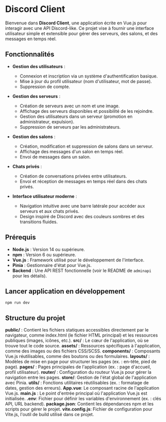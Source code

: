 # Discord Client

Bienvenue dans **Discord Client**, une application écrite en Vue.js pour interagir avec une API Discord-like. Ce projet vise à fournir une interface utilisateur simple et extensible pour gérer des serveurs, des salons, et des messages en temps réel.

## Fonctionnalités

- **Gestion des utilisateurs** :

  - Connexion et inscription via un système d'authentification basique.
  - Mise à jour du profil utilisateur (nom d'utilisateur, mot de passe).
  - Suppression de compte.

- **Gestion des serveurs** :

  - Création de serveurs avec un nom et une image.
  - Affichage des serveurs disponibles et possibilité de les rejoindre.
  - Gestion des utilisateurs dans un serveur (promotion en administrateur, expulsion).
  - Suppression de serveurs par les administrateurs.

- **Gestion des salons** :

  - Création, modification et suppression de salons dans un serveur.
  - Affichage des messages d'un salon en temps réel.
  - Envoi de messages dans un salon.

- **Chats privés** :

  - Création de conversations privées entre utilisateurs.
  - Envoi et réception de messages en temps réel dans des chats privés.

- **Interface utilisateur moderne** :
  - Navigation intuitive avec une barre latérale pour accéder aux serveurs et aux chats privés.
  - Design inspiré de Discord avec des couleurs sombres et des transitions fluides.

## Prérequis

- **Node.js** : Version 14 ou supérieure.
- **npm** : Version 6 ou supérieure.
- **Vue.js** : Framework utilisé pour le développement de l'interface.
- **Pinia** : Gestionnaire d'état pour Vue.js.
- **Backend** : Une API REST fonctionnelle (voir le README de `adminapi` pour les détails).

## Lancer application en développement

    npm run dev

## Structure du projet

**public/** : Contient les fichiers statiques accessibles directement par le navigateur, comme index.html (le fichier HTML principal) et les ressources publiques (images, icônes, etc.).
**src/** : Le cœur de l'application, où se trouve tout le code source.
**assets/** : Ressources spécifiques à l'application, comme des images ou des fichiers CSS/SCSS.
**components/** : Composants Vue.js réutilisables, comme des boutons ou des formulaires.
**layouts/** : Modèles de mise en page pour structurer les pages (ex. : en-tête, pied de page).
**pages/** : Pages principales de l'application (ex. : page d'accueil, profil utilisateur).
**router/** : Configuration du routeur Vue.js pour gérer la navigation entre les pages.
**store/**: Gestion de l'état global de l'application avec Pinia.
**utils/** : Fonctions utilitaires réutilisables (ex. : formatage de dates, gestion des erreurs).
**App.vue**: Le composant racine de l'application Vue.js.
**main.js** : Le point d'entrée principal où l'application Vue.js est initialisée.
**.env**: Fichier pour définir les variables d'environnement (ex. : clés API, URL backend).
**package.json**: Contient les dépendances npm et les scripts pour gérer le projet.
**vite.config.js**: Fichier de configuration pour Vite.js, l'outil de build utilisé dans ce projet.

